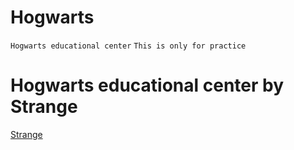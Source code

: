 # Hogwarts
```Hogwarts educational center```
```This is only for practice```
# Hogwarts educational center by Strange
[Strange](https://github.com/strange-bs)
